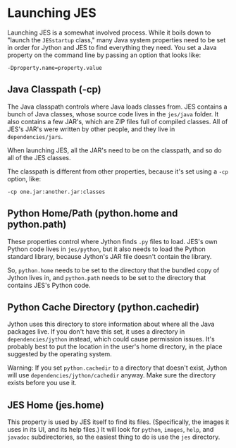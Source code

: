 # Launching JES

Launching JES is a somewhat involved process. While it boils down to
"launch the `JESstartup` class," many Java system properties need to be set
in order for Jython and JES to find everything they need. You set a Java
property on the command line by passing an option that looks like:

    -Dproperty.name=property.value


## Java Classpath (-cp)

The Java classpath controls where Java loads classes from.
JES contains a bunch of Java classes, whose source code lives in the
`jes/java` folder. It also contains a few JAR's, which are ZIP files full
of compiled classes. All of JES's JAR's were written by other people,
and they live in `dependencies/jars`.

When launching JES, all the JAR's need to be on the classpath, and so do
all of the JES classes.

The classpath is different from other properties, because it's set using a
`-cp` option, like:

    -cp one.jar:another.jar:classes


## Python Home/Path (python.home and python.path)

These properties control where Jython finds `.py` files to load.
JES's own Python code lives in `jes/python`, but it also needs to load the
Python standard library, because Jython's JAR file doesn't contain the
library.

So, `python.home` needs to be set to the directory that the bundled copy of
Jython lives in, and `python.path` needs to be set to the directory that
contains JES's Python code.


## Python Cache Directory (python.cachedir)

Jython uses this directory to store information about where all the Java
packages live. If you don't have this set, it uses a directory in
`dependencies/jython` instead, which could cause permission issues.
It's probably best to put the location in the user's home directory, in the
place suggested by the operating system.

Warning: If you set `python.cachedir` to a directory that doesn't exist,
Jython will use `dependencies/jython/cachedir` anyway. Make sure the directory
exists before you use it.


## JES Home (jes.home)

This property is used by JES itself to find its files.
(Specifically, the images it uses in its UI, and its help files.)
It will look for `python`, `images`, `help`, and `javadoc` subdirectories,
so the easiest thing to do is use the `jes` directory.

